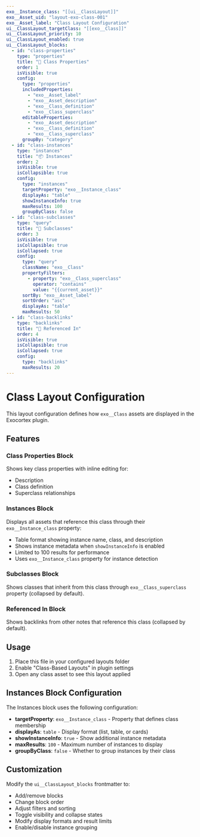 ```yaml
---
exo__Instance_class: "[[ui__ClassLayout]]"
exo__Asset_uid: "layout-exo-class-001"
exo__Asset_label: "Class Layout Configuration"
ui__ClassLayout_targetClass: "[[exo__Class]]"
ui__ClassLayout_priority: 10
ui__ClassLayout_enabled: true
ui__ClassLayout_blocks:
  - id: "class-properties"
    type: "properties"
    title: "🎯 Class Properties"
    order: 1
    isVisible: true
    config:
      type: "properties"
      includedProperties:
        - "exo__Asset_label"
        - "exo__Asset_description"
        - "exo__Class_definition"
        - "exo__Class_superclass"
      editableProperties:
        - "exo__Asset_description"
        - "exo__Class_definition"
        - "exo__Class_superclass"
      groupBy: "category"
  - id: "class-instances"
    type: "instances"
    title: "📦 Instances"
    order: 2
    isVisible: true
    isCollapsible: true
    config:
      type: "instances"
      targetProperty: "exo__Instance_class"
      displayAs: "table"
      showInstanceInfo: true
      maxResults: 100
      groupByClass: false
  - id: "class-subclasses"
    type: "query"
    title: "🔗 Subclasses"
    order: 3
    isVisible: true
    isCollapsible: true
    isCollapsed: true
    config:
      type: "query"
      className: "exo__Class"
      propertyFilters:
        - property: "exo__Class_superclass"
          operator: "contains"
          value: "{{current_asset}}"
      sortBy: "exo__Asset_label"
      sortOrder: "asc"
      displayAs: "table"
      maxResults: 50
  - id: "class-backlinks"
    type: "backlinks"
    title: "📎 Referenced In"
    order: 4
    isVisible: true
    isCollapsible: true
    isCollapsed: true
    config:
      type: "backlinks"
      maxResults: 20
---
```


# Class Layout Configuration

This layout configuration defines how `exo__Class` assets are displayed in the Exocortex plugin.

## Features

### Class Properties Block

Shows key class properties with inline editing for:

- Description
- Class definition
- Superclass relationships

### Instances Block

Displays all assets that reference this class through their `exo__Instance_class` property:

- Table format showing instance name, class, and description
- Shows instance metadata when `showInstanceInfo` is enabled
- Limited to 100 results for performance
- Uses `exo__Instance_class` property for instance detection

### Subclasses Block

Shows classes that inherit from this class through `exo__Class_superclass` property (collapsed by default).

### Referenced In Block

Shows backlinks from other notes that reference this class (collapsed by default).

## Usage

1. Place this file in your configured layouts folder
2. Enable "Class-Based Layouts" in plugin settings
3. Open any class asset to see this layout applied

## Instances Block Configuration

The Instances block uses the following configuration:

- **targetProperty**: `exo__Instance_class` - Property that defines class membership
- **displayAs**: `table` - Display format (list, table, or cards)
- **showInstanceInfo**: `true` - Show additional instance metadata
- **maxResults**: `100` - Maximum number of instances to display
- **groupByClass**: `false` - Whether to group instances by their class

## Customization

Modify the `ui__ClassLayout_blocks` frontmatter to:

- Add/remove blocks
- Change block order
- Adjust filters and sorting
- Toggle visibility and collapse states
- Modify display formats and result limits
- Enable/disable instance grouping

